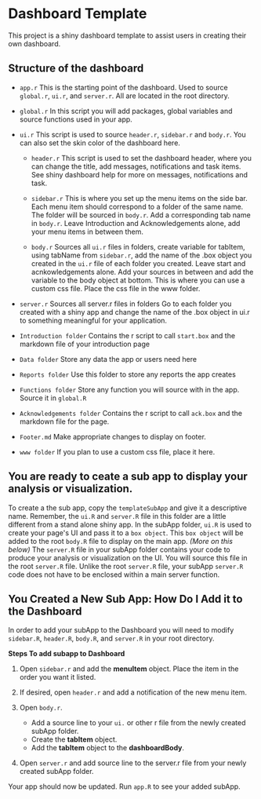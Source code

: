 Dashboard Template
========================

This project is a shiny dashboard template to assist users in creating their own dashboard.

## Structure of the dashboard
* `app.r` 
This is the starting point of the dashboard. Used to source `global.r`, `ui.r`, and `server.r`. All are
located in the root directory.

* `global.r`
In this script you will add packages, global variables and source functions used in your app.

* `ui.r`
This script is used to source `header.r`, `sidebar.r` and `body.r`. You can also set the skin color of the
dashboard here.

     + `header.r`
      This script is used to set the dashboard header, where you can change the title, add messages, 
      notifications and task items. See shiny dashboard help for more on messages, notifications and task.

     + `sidebar.r`
     This is where you set up the menu items on the side bar. Each menu item should correspond to a folder
     of the same name. The folder will be sourced in `body.r`. Add a corresponding tab name in `body.r`.
     Leave Introduction and Acknowledgements alone,  add your menu items in between them.
     
     + `body.r`
     Sources all `ui.r` files in folders, create variable for tabItem, using tabName from `sidebar.r`, add the
     name of the .box object you created in the `ui.r` file of each folder you created. Leave start and 
     acnkowledgements alone. Add your sources in between and add the variable to the body object at 
     bottom. This is where you can use a custom css file. Place the css file in the www folder.


* `server.r`
	Sources all server.r files in folders Go to each folder you created with a shiny app and change the
	name of the .box object in ui.r to something meaningful for your application.
		
* `Introduction folder`
     Contains the r script to call `start.box` and the markdown file of your introduction page

* `Data folder` 
     Store any data the app or users need here

* `Reports folder` 
     Use this folder to store any reports the app creates

* `Functions folder`
     Store any function you will source with in the app. Source it in `global.R`  

* `Acknowledgements folder`
     Contains the r script to call `ack.box` and the markdown file for the page.
     

* `Footer.md`
     Make appropriate changes to display on footer.

* `www folder`
     If you plan to use a custom css file, place it here.  
     
## You are ready to ceate a sub app to display your analysis or visualization.  
To create a the sub app, copy the `templateSubApp` and give it a descriptive name. Remember, the `ui.R` and 
`server.R` file in this folder are a little different from a stand alone shiny app. In the subApp folder, `ui.R`
is used to create your page's UI and pass it to a `box object`. This `box object` will be added to the root 
`body.R` file to display on the main app. *(More on this below)* The `server.R` file in your subApp folder
contains your code to produce your analysis or visualization on the UI. You will source this file in the root
`server.R` file. Unlike the root `server.R` file, your subApp `server.R` code does not have to be enclosed
within a main server function.

## You Created a New Sub App: How Do I Add it to the Dashboard
In order to add your subApp to the Dashboard you will need to modify `sidebar.R`, `header.R`, `body.R`, and
`server.R` in your root directory.  

**Steps To add subapp to Dashboard**

1. Open `sidebar.r` and add the **menuItem** object. Place the item in the order you want it listed.

2. If desired, open `header.r` and add a notification of the new menu item.

3. Open `body.r`.
     + Add a source line to your `ui.` or other r file from the newly created subApp folder.
	+ Create the **tabItem** object.
	+ Add the **tabItem** object to the **dashboardBody**.
	
4. Open `server.r` and add source line to the server.r file from your newly created subApp folder.  
	
Your app should now be updated. Run `app.R` to see your added subApp.



